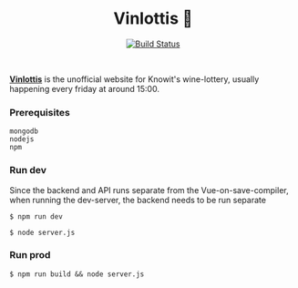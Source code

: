 <h1 align="center">
  Vinlottis 🍾
</h1>

<div align="center">
  
  [![Build Status](https://drone.kevinmidboe.com/api/badges/KevinMidboe/vinlottis/status.svg)](https://drone.kevinmidboe.com/KevinMidboe/vinlottis)

</div>

<br/>

[**Vinlottis**](https://vinlottis.no) is the unofficial website for Knowit's wine-lottery, usually happening every friday at around 15:00.


### Prerequisites
```
mongodb
nodejs
npm
```


### Run dev
Since the backend and API runs separate from the Vue-on-save-compiler, when running the dev-server, the backend needs to be run separate

```
$ npm run dev
```

```
$ node server.js
```

### Run prod

```
$ npm run build && node server.js
```

